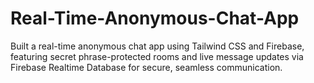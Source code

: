 # Real-Time-Anonymous-Chat-App
Built a real-time anonymous chat app using Tailwind CSS and Firebase, featuring secret phrase-protected rooms and live message updates via Firebase Realtime Database for secure, seamless communication.
